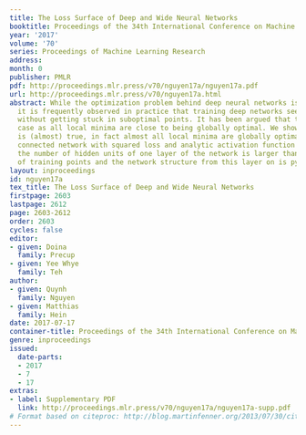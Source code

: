 ```yaml
---
title: The Loss Surface of Deep and Wide Neural Networks
booktitle: Proceedings of the 34th International Conference on Machine Learning
year: '2017'
volume: '70'
series: Proceedings of Machine Learning Research
address: 
month: 0
publisher: PMLR
pdf: http://proceedings.mlr.press/v70/nguyen17a/nguyen17a.pdf
url: http://proceedings.mlr.press/v70/nguyen17a.html
abstract: While the optimization problem behind deep neural networks is highly non-convex,
  it is frequently observed in practice that training deep networks seems possible
  without getting stuck in suboptimal points. It has been argued that this is the
  case as all local minima are close to being globally optimal. We show that this
  is (almost) true, in fact almost all local minima are globally optimal, for a fully
  connected network with squared loss and analytic activation function given that
  the number of hidden units of one layer of the network is larger than the number
  of training points and the network structure from this layer on is pyramidal.
layout: inproceedings
id: nguyen17a
tex_title: The Loss Surface of Deep and Wide Neural Networks
firstpage: 2603
lastpage: 2612
page: 2603-2612
order: 2603
cycles: false
editor:
- given: Doina
  family: Precup
- given: Yee Whye
  family: Teh
author:
- given: Quynh
  family: Nguyen
- given: Matthias
  family: Hein
date: 2017-07-17
container-title: Proceedings of the 34th International Conference on Machine Learning
genre: inproceedings
issued:
  date-parts:
  - 2017
  - 7
  - 17
extras:
- label: Supplementary PDF
  link: http://proceedings.mlr.press/v70/nguyen17a/nguyen17a-supp.pdf
# Format based on citeproc: http://blog.martinfenner.org/2013/07/30/citeproc-yaml-for-bibliographies/
---
```

